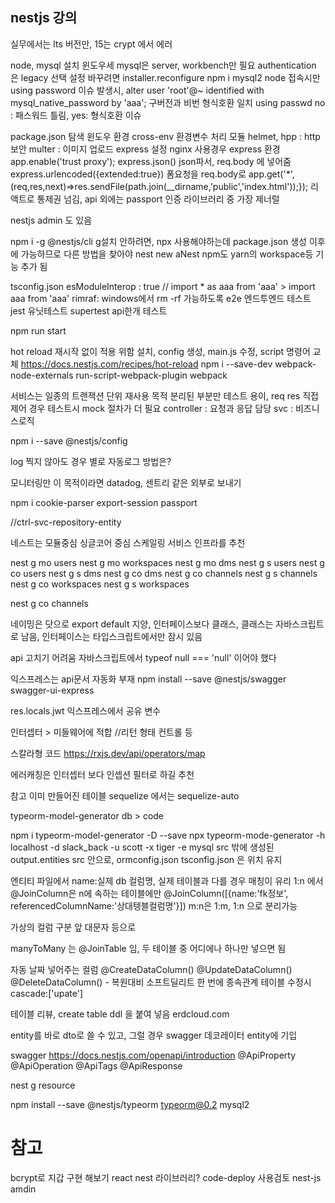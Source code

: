 ## nestjs 강의

실무에서는 lts 버전만,
15는 crypt 에서 에러

node, mysql 설치
 윈도우세 mysql은 server, workbench만 필요
 authentication 은 legacy 선택
 설정 바꾸려면 installer.reconfigure
 npm i mysql2
 node 접속시만 using password 이슈 발생시, alter user 'root'@~ identified with mysql_native_password by 'aaa';
 	구버전과 비번 형식호환 일치
 using passwd no : 패스워드 틀림, yes: 형식호환 이슈


package.json 탐색
	윈도우 환경 cross-env 환경변수 처리 모듈
	helmet, hpp : http 보안
	multer : 이미지 업로드
express 설정
	nginx 사용경우 express 환경 app.enable('trust proxy');
	express.json() json파서, req.body 에 넣어줌
	express.urlencoded({extended:true}) 폼요청을 req.body로
	app.get('*',(req,res,next)=>res.sendFile(path.join(__dirname,'public','index.html'));}); 리액트로 통제권 넘김, api 외에는
passport 인증 라이브러리 중 가장 제너럴

nestjs admin 도 있음

npm i -g @nestjs/cli
	g설치 안하려면, npx 사용해야하는데 package.json 생성 이후에 가능하므로 다른 방법을 찾아야 
nest new aNest
	npm도 yarn의 workspace등 기능 추가 됨


tsconfig.json
	esModuleInterop : true // import * as aaa from 'aaa' > import aaa from 'aaa'
	rimraf: windows에서 rm -rf  가능하도록
	e2e 엔드투엔드 테스트
	jest 유닛테스트
	supertest api한개 테스트

npm run start

hot reload 재시작 없이 적용 위함
  설치, config 생성, main.js 수정, script 명령어 교체
https://docs.nestjs.com/recipes/hot-reload
npm i --save-dev webpack-node-externals run-script-webpack-plugin webpack

서비스는 일종의 트랜잭션 단위
  재사용 목적
  분리된 부분만 테스트 용이, req res 직접제어 경우 테스트시 mock 절차가 더 필요
controller : 요청과 응답 담당
svc : 비즈니스로직

npm i --save @nestjs/config

log 찍지 않아도 경우 별로 자동로그 방법은?

모니터링만 이 목적이라면 datadog, 센트리 같은 외부로 보내기

npm i cookie-parser export-session passport

//ctrl-svc-repository-entity

네스트는 모듈중심
싱글코어 중심 스케일링 서비스 인프라를 추천

nest g mo users
nest g mo workspaces 
nest g mo dms
nest g s users
nest g co users
nest g s dms
nest g co dms
nest g co channels
nest g s channels
nest g co workspaces
nest g s workspaces

nest g co channels

네이밍은 닷으로
export default 지양, 인터페이스보다 클래스, 클래스는 자바스크립트로 남음, 인터페이스는 타입스크립트에서만 잠시 있음

api 고치기 어려움
자바스크립트에서 typeof null === 'null' 이어야 했다

익스프레스는 api문서 자동화 부재
npm install --save @nestjs/swagger swagger-ui-express

res.locals.jwt 익스프레스에서 공유 변수

인터셉터 > 미들웨어에 적합
//리턴 형태 컨트롤 등

스칼라형 코드
https://rxjs.dev/api/operators/map

에러캐칭은 인터셉터 보다 인셉션 필터로 하길 추천

참고 이미 만들어진 테이블 sequelize 에서는 sequelize-auto

typeorm-model-generator
db > code

npm i typeorm-model-generator -D --save
npx typeorm-mode-generator -h localhost -d slack_back -u scott -x tiger -e mysql
src 밖에 생성된 output.entities src 안으로, ormconfig.json tsconfig.json 은 위치 유지

엔티티 파일에서 name:실제 db 컬럼명, 실제 테이블과 다를 경우 매칭이 유리
1:n 에서 @JoinColumn은 n에 속하는 테이블에만 @JoinColumn([{name:'fk정보', referencedColumnName:'상대텡블컬럼명'}])
m:n은 1:m, 1:n 으로 분리가능

가상의 컬럼 구분 앞 대문자 등으로

manyToMany 는 @JoinTable 임, 두 테이블 중 어디에나 하나만 넣으면 됨

자동 날짜 넣어주는 컬럼
@CreateDataColumn()
@UpdateDataColumn()
@DeleteDataColumn() - 복원대비 소프트딜리트
한 번에 종속관계 테이블 수정시 cascade:['upate']

테이블 리뷰, create table ddl 을 붙여 넣음
erdcloud.com

entity를 바로 dto로 쓸 수 있고, 그럴 경우 swagger 데코레이터 entity에 기입

swagger
https://docs.nestjs.com/openapi/introduction
@ApiProperty
@ApiOperation
@ApiTags
@ApiResponse

nest g resource

npm install --save @nestjs/typeorm typeorm@0.2 mysql2


# 참고
bcrypt로 지갑 구현 해보기
react nest 라이브러리?
code-deploy 사용검토
nest-js amdin
